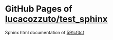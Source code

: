 GitHub Pages of [lucacozzuto/test_sphinx](https://github.com/lucacozzuto/test_sphinx.git)
===
Sphinx html documentation of [591cf0cf](https://github.com/lucacozzuto/test_sphinx/tree/591cf0cfebe431e0243e4445c9b23b15f942f00c)
